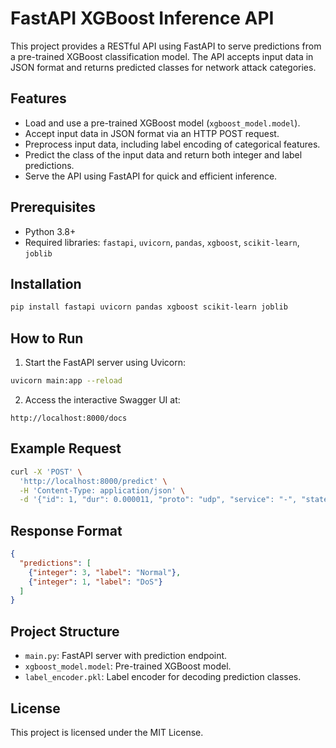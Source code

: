 # FastAPI XGBoost Inference API

This project provides a RESTful API using FastAPI to serve predictions from a pre-trained XGBoost classification model. The API accepts input data in JSON format and returns predicted classes for network attack categories.

## Features
- Load and use a pre-trained XGBoost model (`xgboost_model.model`).
- Accept input data in JSON format via an HTTP POST request.
- Preprocess input data, including label encoding of categorical features.
- Predict the class of the input data and return both integer and label predictions.
- Serve the API using FastAPI for quick and efficient inference.

## Prerequisites
- Python 3.8+
- Required libraries: `fastapi`, `uvicorn`, `pandas`, `xgboost`, `scikit-learn`, `joblib`

## Installation
```bash
pip install fastapi uvicorn pandas xgboost scikit-learn joblib
```

## How to Run
1. Start the FastAPI server using Uvicorn:
```bash
uvicorn main:app --reload
```

2. Access the interactive Swagger UI at:
```
http://localhost:8000/docs
```

## Example Request
```bash
curl -X 'POST' \
  'http://localhost:8000/predict' \
  -H 'Content-Type: application/json' \
  -d '{"id": 1, "dur": 0.000011, "proto": "udp", "service": "-", "state": "INT", "spkts": 2, ... }'
```

## Response Format
```json
{
  "predictions": [
    {"integer": 3, "label": "Normal"},
    {"integer": 1, "label": "DoS"}
  ]
}
```

## Project Structure
- `main.py`: FastAPI server with prediction endpoint.
- `xgboost_model.model`: Pre-trained XGBoost model.
- `label_encoder.pkl`: Label encoder for decoding prediction classes.

## License
This project is licensed under the MIT License.

